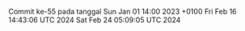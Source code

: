 Commit ke-55 pada tanggal Sun Jan 01 14:00 2023 +0100
Fri Feb 16 14:43:06 UTC 2024
Sat Feb 24 05:09:05 UTC 2024
